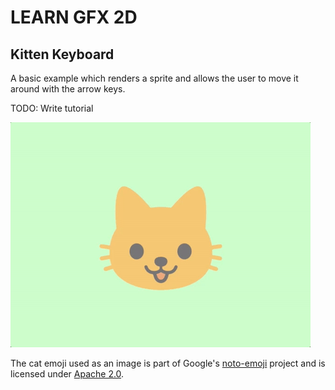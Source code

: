 # LEARN GFX 2D

## Kitten Keyboard

A basic example which renders a sprite and allows the user to move it around with the arrow keys.

TODO: Write tutorial

![screenshot](screenshot.gif)

The cat emoji used as an image is part of Google's [noto-emoji](https://github.com/googlei18n/noto-emoji) project and is licensed under [Apache 2.0](https://github.com/googlei18n/noto-emoji/blob/master/LICENSE).

